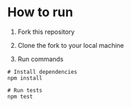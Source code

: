 # How to run

1. Fork this repository

2. Clone the fork to your local machine

3. Run commands
  ```
  # Install dependencies
  npm install

  # Run tests
  npm test
  ```